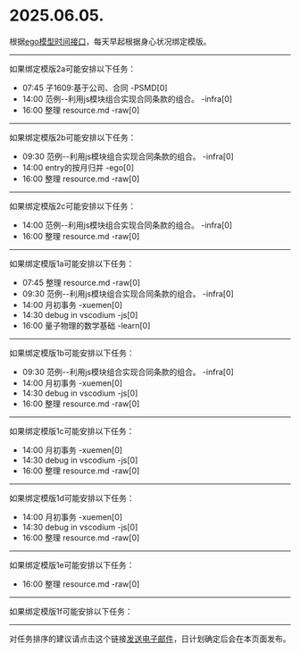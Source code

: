 # 2025.06.05.

根据[ego模型时间接口](https://gitee.com/hyg/blog/blob/master/timeflow.md)，每天早起根据身心状况绑定模版。

---
如果绑定模版2a可能安排以下任务：

- 07:45	子1609:基于公司、合同 -PSMD[0]
- 14:00	范例--利用js模块组合实现合同条款的组合。 -infra[0]
- 16:00	整理 resource.md -raw[0]

---
如果绑定模版2b可能安排以下任务：

- 09:30	范例--利用js模块组合实现合同条款的组合。 -infra[0]
- 14:00	entry的按月归并 -ego[0]
- 16:00	整理 resource.md -raw[0]

---
如果绑定模版2c可能安排以下任务：

- 14:00	范例--利用js模块组合实现合同条款的组合。 -infra[0]
- 16:00	整理 resource.md -raw[0]

---
如果绑定模版1a可能安排以下任务：

- 07:45	整理 resource.md -raw[0]
- 09:30	范例--利用js模块组合实现合同条款的组合。 -infra[0]
- 14:00	月初事务 -xuemen[0]
- 14:30	debug in vscodium -js[0]
- 16:00	量子物理的数学基础 -learn[0]

---
如果绑定模版1b可能安排以下任务：

- 09:30	范例--利用js模块组合实现合同条款的组合。 -infra[0]
- 14:00	月初事务 -xuemen[0]
- 14:30	debug in vscodium -js[0]
- 16:00	整理 resource.md -raw[0]

---
如果绑定模版1c可能安排以下任务：

- 14:00	月初事务 -xuemen[0]
- 14:30	debug in vscodium -js[0]
- 16:00	整理 resource.md -raw[0]

---
如果绑定模版1d可能安排以下任务：

- 14:00	月初事务 -xuemen[0]
- 14:30	debug in vscodium -js[0]
- 16:00	整理 resource.md -raw[0]

---
如果绑定模版1e可能安排以下任务：

- 16:00	整理 resource.md -raw[0]

---
如果绑定模版1f可能安排以下任务：


---
对任务排序的建议请点击这个链接<a href="mailto:huangyg@mars22.com?subject=关于2025.06.05.任务排序的建议&body=date: 2025.06.05.%0D%0Afile: ../../blog/release/time/d.20250605.md%0D%0A---请勿修改邮件主题及以上内容---%0D%0A">发送电子邮件</a>，日计划确定后会在本页面发布。